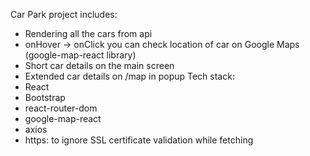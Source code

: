 Car Park project includes:
  - Rendering all the cars from api
  - onHover -> onClick you can check location of car on Google Maps (google-map-react library)
  - Short car details on the main screen
  - Extended car details on /map in popup
Tech stack:
 - React
 - Bootstrap
 - react-router-dom
 - google-map-react
 - axios
 - https: to ignore SSL certificate validation while fetching
